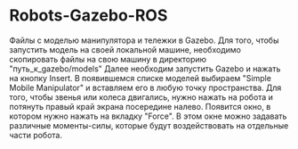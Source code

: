 # Robots-Gazebo-ROS
Файлы с моделью манипулятора и тележки в Gazebo.
Для того, чтобы запустить модель на своей локальной машине, необходимо
скопировать файлы на свою машину в директорию "путь_к_gazebo/models"
Далее необходим запустить Gazebo и нажать на кнопку  Insert.
В появившемся списке моделей выбираем "Simple Mobile Manipulator" и
вставляем его в любую точку пространства.
Для того, чтобы звенья или колеса двигались, нужно нажать на робота и потянуть правый край 
экрана посередине налево. Появится окно, в котором нужно нажать на вкладку "Force".
В этом окне можно задавать различные моменты-силы, которые будут воздействовать на отдельные
части робота.
